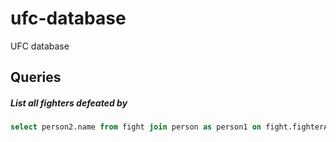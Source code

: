 # ufc-database
UFC database

## Queries

##### List all fighters defeated by <fighter name>
```sql
select person2.name from fight join person as person1 on fight.fighterA = person1.id join person as person2 on fight.fighterB = person2.id where person1.name = "Conor McGregor";
```
